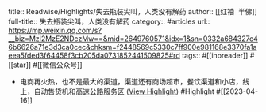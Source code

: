 title:: Readwise/Highlights/失去瓶装尖叫，人类没有解药
author:: [[红袖  半佛]]
full-title:: 失去瓶装尖叫，人类没有解药
category:: #articles
url:: https://mp.weixin.qq.com/s?__biz=MzI2MzE2NDczMw==&mid=2649760571&idx=1&sn=0332a684327c46b6626a71e3d3ca0cec&chksm=f2448569c5330c7ff900e981168e3370fa1aeea5fded3f64458f3cb205da0731852441509825#rd
tags:: #[[inoreader]] #[[star]] #[[微信公众号]]

- 电商再火热，也不是最大的渠道，渠道还有商场超市，餐饮渠道和小店，线上，自动售货机和高速公路服务区 ([View Highlight](https://read.readwise.io/read/01gy2vzkh9ac0xq57xp42hrqcv)) #Highlight #[[2023-04-16]]